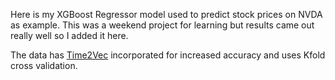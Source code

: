 Here is my XGBoost Regressor model used to predict stock prices on NVDA as example. 
This was a weekend project for learning but results came out really well so I added it here.
 
The data has [Time2Vec](https://arxiv.org/abs/1907.05321) incorporated for increased accuracy and uses Kfold cross validation.
